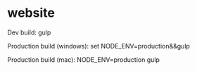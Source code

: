 # website

Dev build: gulp

Production build (windows): set NODE_ENV=production&&gulp

Production build (mac): NODE_ENV=production gulp
